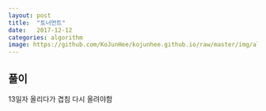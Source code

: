 ```yaml
---
layout: post
title:  "토너먼트"
date:   2017-12-12
categories: algorithm
image: https://github.com/KoJunHee/kojunhee.github.io/raw/master/img/algorithm.png
---
```


## 풀이

13일자 올리다가 겹침
다시 올려야함



	
